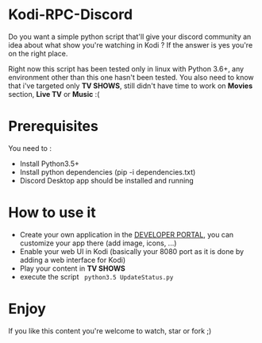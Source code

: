 # Kodi-RPC-Discord

Do you want a simple python script that'll give your discord community an idea about what show you're watching in Kodi ? If the answer is yes you're on the right place.

Right now this script has been tested only in linux with Python 3.6+, any environment other than this one hasn't been tested.
You also need to know that i've targeted only **TV SHOWS**, still didn't have time to work on **Movies** section, **Live TV** or **Music** :( 

# Prerequisites

You need to :
* Install Python3.5+
* Install python dependencies (pip -i dependencies.txt)
* Discord Desktop app should be installed and running

# How to use it

* Create your own application in the [DEVELOPER PORTAL](https://discordapp.com/developers/applications/), you can customize your app there (add image, icons, ...)
* Enable your web UI in Kodi (basically your 8080 port as it is done by adding a web interface for Kodi) 
* Play your content in **TV SHOWS**
* execute the script ```
python3.5 UpdateStatus.py```

# Enjoy

If you like this content you're welcome to watch, star or fork ;)
